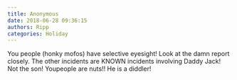 ```yaml
---
title: Anonymous
date: 2018-06-28 09:36:15
authors: Ripp
categories: Holiday
---
```


 You people (honky mofos) have selective eyesight! Look at the damn report closely. The other incidents are KNOWN incidents involving Daddy Jack! Not the son! Youpeople are nuts!! He is a diddler!